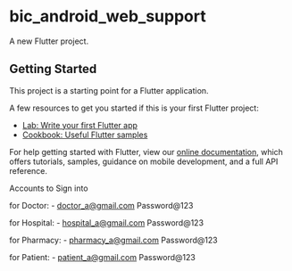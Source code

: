 # bic_android_web_support

A new Flutter project.

## Getting Started

This project is a starting point for a Flutter application.

A few resources to get you started if this is your first Flutter project:

- [Lab: Write your first Flutter app](https://flutter.dev/docs/get-started/codelab)
- [Cookbook: Useful Flutter samples](https://flutter.dev/docs/cookbook)

For help getting started with Flutter, view our
[online documentation](https://flutter.dev/docs), which offers tutorials,
samples, guidance on mobile development, and a full API reference.

Accounts to Sign into

for Doctor: -
doctor_a@gmail.com
Password@123

for Hospital: -
hospital_a@gmail.com
Password@123

for Pharmacy: -
pharmacy_a@gmail.com
Password@123

for Patient: -
patient_a@gmail.com
Password@123

